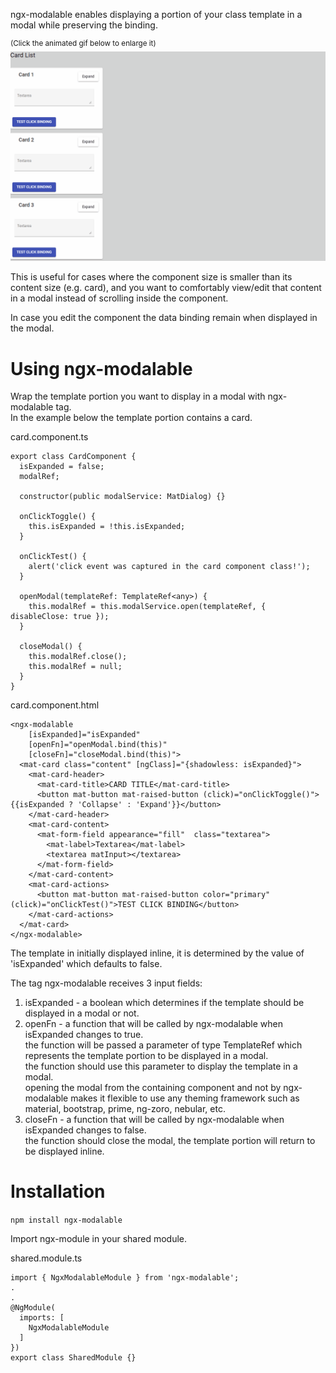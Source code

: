 ngx-modalable enables displaying a portion of your class template in a modal while preserving the binding. <br/>


<sup>(Click the animated gif below to enlarge it)</sup><br/>
![](https://github.com/zohar1000/ngx-modalable/blob/master/docs/assets/recording.gif)

This is useful for cases where the component size is smaller than its content size (e.g. card),
and you want to comfortably view/edit that content in a modal instead of scrolling inside the component.<br/>

In case you edit the component the data binding remain when displayed in the modal.<br/>

# Using ngx-modalable
Wrap the template portion you want to display in a modal with ngx-modalable tag.<br/>
In the example below the template portion contains a card.

card.component.ts
```angular2html
export class CardComponent {
  isExpanded = false;
  modalRef;

  constructor(public modalService: MatDialog) {}

  onClickToggle() {
    this.isExpanded = !this.isExpanded;
  }

  onClickTest() {
    alert('click event was captured in the card component class!');
  }

  openModal(templateRef: TemplateRef<any>) {
    this.modalRef = this.modalService.open(templateRef, { disableClose: true });
  }

  closeModal() {
    this.modalRef.close();
    this.modalRef = null;
  }
}
```


card.component.html
```angular2html
<ngx-modalable
    [isExpanded]="isExpanded"
    [openFn]="openModal.bind(this)"
    [closeFn]="closeModal.bind(this)">
  <mat-card class="content" [ngClass]="{shadowless: isExpanded}">
    <mat-card-header>
      <mat-card-title>CARD TITLE</mat-card-title>
      <button mat-button mat-raised-button (click)="onClickToggle()">{{isExpanded ? 'Collapse' : 'Expand'}}</button>
    </mat-card-header>
    <mat-card-content>
      <mat-form-field appearance="fill"  class="textarea">
        <mat-label>Textarea</mat-label>
        <textarea matInput></textarea>
      </mat-form-field>
    </mat-card-content>
    <mat-card-actions>
      <button mat-button mat-raised-button color="primary" (click)="onClickTest()">TEST CLICK BINDING</button>
    </mat-card-actions>
  </mat-card>
</ngx-modalable>
```

The template in initially displayed inline, it is determined by the value of 'isExpanded' which defaults to false.<br/>

The tag ngx-modalable receives 3 input fields:
1. isExpanded - a boolean which determines if the template should be displayed in a modal or not.<br/>
2. openFn - a function that will be called by ngx-modalable when isExpanded changes to true.<br/>
   the function will be passed a parameter of type TemplateRef which represents the template portion to be displayed in a modal.<br/>
   the function should use this parameter to display the template in a modal.<br/>
   opening the modal from the containing component and not by ngx-modalable makes it flexible to use any theming framework such as material, bootstrap, prime, ng-zoro, nebular, etc.
3. closeFn - a function that will be called by ngx-modalable when isExpanded changes to false.<br/>
   the function should close the modal, the template portion will return to be displayed inline.


# Installation

`npm install ngx-modalable`

Import ngx-module in your shared module.<br>

shared.module.ts<br/>
```angular2html
import { NgxModalableModule } from 'ngx-modalable';
.
.
@NgModule(
  imports: [
    NgxModalableModule
  ]
})
export class SharedModule {}
```


